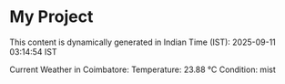 # My Project

This content is dynamically generated in Indian Time (IST): 2025-09-11 03:14:54 IST


Current Weather in Coimbatore:
Temperature: 23.88 °C
Condition: mist
